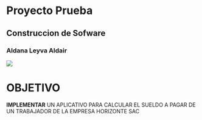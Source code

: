 # Proyecto Prueba
## Construccion de Sofware
### Aldana Leyva Aldair
![](Proyecto-de-Fin-de-Curso/images/imagen.png)


# OBJETIVO
**IMPLEMENTAR** UN APLICATIVO PARA CALCULAR EL SUELDO A PAGAR
DE UN TRABAJADOR DE LA EMPRESA HORIZONTE SAC

